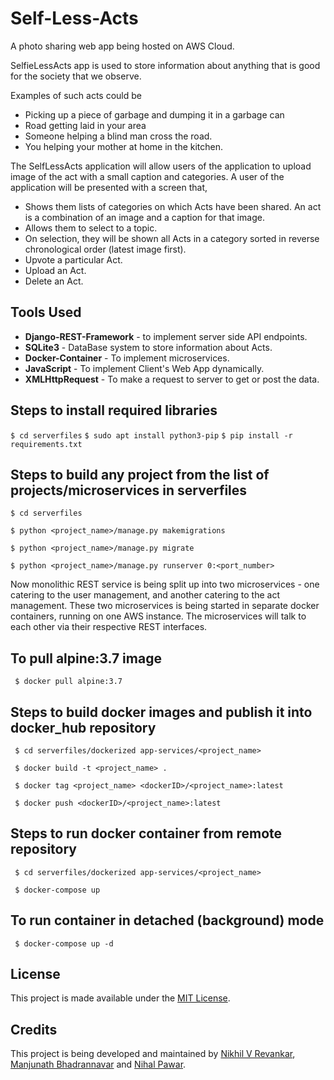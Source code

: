 # Self-Less-Acts
A photo sharing web app being hosted on AWS Cloud.

SelfieLessActs app is used to store information about anything that is good for the society that we observe.

Examples of such acts could be
- Picking up a piece of garbage and dumping it in a garbage can
- Road getting laid in your area
- Someone helping a blind man cross the road.
- You helping your mother at home in the kitchen.

The SelfLessActs application will allow users of the application to upload image of the act with a small caption and categories. A user of the application will be presented with a screen that,
- Shows them lists of categories on which Acts have been shared. An act is a combination of an image and a caption for that image.
- Allows them to select to a topic.
- On selection, they will be shown all Acts in a category sorted in reverse chronological order (latest image first).
- Upvote a particular Act.
- Upload an Act.
- Delete an Act.

## Tools Used
- **Django-REST-Framework** - to implement server side API endpoints.
- **SQLite3** - DataBase system to store information about Acts.
- **Docker-Container** - To implement microservices.
- **JavaScript** - To implement Client's Web App dynamically.
- **XMLHttpRequest** - To make a request to server to get or post the data.

## Steps to install required libraries
```$ cd serverfiles```
```$ sudo apt install python3-pip```
```$ pip install -r requirements.txt```

## Steps to build any project from the list of projects/microservices in serverfiles
```$ cd serverfiles```

```$ python <project_name>/manage.py makemigrations```

```$ python <project_name>/manage.py migrate```

```$ python <project_name>/manage.py runserver 0:<port_number>```

Now monolithic REST service is being split up into two microservices - one catering to the user management, and another catering to the act management. These two microservices is being started in separate docker containers, running on one AWS instance. The microservices will talk to each other via their respective REST interfaces.

## To pull alpine:3.7 image
``` $ docker pull alpine:3.7```

## Steps to build docker images and publish it into docker_hub repository
``` $ cd serverfiles/dockerized app-services/<project_name>```

``` $ docker build -t <project_name> .```

``` $ docker tag <project_name> <dockerID>/<project_name>:latest```

``` $ docker push <dockerID>/<project_name>:latest```

## Steps to run docker container from remote repository
``` $ cd serverfiles/dockerized app-services/<project_name>```

``` $ docker-compose up```

## To run container in detached (background) mode
``` $ docker-compose up -d```

## License

This project is made available under the [MIT License](http://www.opensource.org/licenses/mit-license.php).

## Credits 

This project is being developed and maintained by [Nikhil V Revankar](https://github.com/nikhil3198), [Manjunath Bhadrannavar](https://github.com/mbbs4461) and [Nihal Pawar](https://github.com/NihalPawar).
